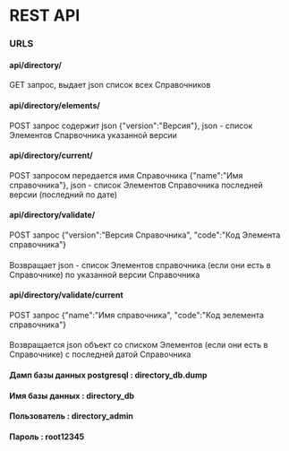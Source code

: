 # REST API
### URLS
#### api/directory/                   
GET запрос, выдает json список всех Справочников
#### api/directory/elements/          
POST запрос содержит json {"version":"Версия"}, json - список Элементов Спарвочника указанной версии
#### api/directory/current/           
POST запросом передается имя Справочника {"name":"Имя справочника"}, json - список Элементов Справочника последней версии (последний по дате)
#### api/directory/validate/          
POST запрос {"version":"Версия Справочника", "code":"Код Элемента справочника"}
####                                  
Возвращает json - список Элементов справочника (если они есть в Справочнике) по указанной версии Справочника
#### api/directory/validate/current   
POST запрос {"name":"Имя справочника", "code":"Код эелемента справочника"}
####                                  
Возвращается json объект со списком Элементов (если они есть в Справочнике) с последней датой Справочника
#### Дамп базы данных postgresql : directory_db.dump
#### Имя базы данных : directory_db
#### Пользователь : directory_admin
#### Пароль : root12345
                           

